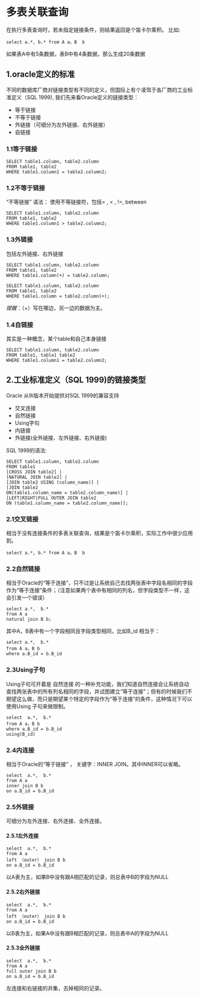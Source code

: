 #	多表关联查询
在执行多表查询时，若未指定链接条件，则结果返回是个笛卡尔乘积。
比如:

	select a.*, b.* from A a，B  b

如果表A中有5条数据，表B中有4条数据，那么生成20条数据
##	1.oracle定义的标准
不同的数据库厂商对链接类型有不同的定义，但国际上有个凌驾于各厂商的工业标准定义（SQL 1999), 我们先来看Oracle定义的链接类型：

*	等于链接
*	不等于链接
*	外链接（可细分为左外链接、右外链接）
*	自链接

###	1.1等于链接
	SELECT table1.column, table2.column
	FROM table1, table2
	WHERE table1.column1 = table2.column2;

###	1.2不等于链接
“不等链接” 语法： 使用不等链接符，包括&gt; , &lt; , !=, between

	SELECT table1.column, table2.column
	FROM table1, table2
	WHERE table1.column1 > table2.column2;

###	1.3外链接
包括左外链接、右外链接

	SELECT table1.column, table2.column
	FROM table1, table2
	WHERE table1.column(+) = table2.column;

	SELECT table1.column, table2.column
	FROM table1, table2
	WHERE table1.column = table2.column(+);

*提醒*：（+）写在哪边，另一边的数据为主。
###	1.4自链接
其实是一种概念，某个table和自己本身链接

	SELECT table1.column, table2.column
	FROM table1, table1 table2
	WHERE table1.column1 = table2.column2;

##	2.工业标准定义（SQL 1999)的链接类型
Oracle 从9i版本开始提供对SQL 1999的兼容支持

*	交叉连接
*	自然链接
*	Using字句
*	内链接
*	外链接(全外链接、左外链接、右外链接)

SQL 1999的语法:

	SELECT table1.column, table2.column
	FROM table1
	[CROSS JOIN table2] |
	[NATURAL JOIN table2] |
	[JOIN table2 USING (column_name)] |
	[JOIN table2
	ON(table1.column_name = table2.column_name)] |
	[LEFT|RIGHT|FULL OUTER JOIN table2
	ON (table1.column_name = table2.column_name)];

###	2.1交叉链接
相当于没有连接条件的多表关联查询，结果是个笛卡尔乘积，实际工作中很少应用到。

	select a.*, b.* from A a，B  b

###	2.2自然链接
相当于Oracle的“等于连接”，只不过是让系统自己去找两张表中字段名相同的字段作为“等于连接”条件；（注意如果两个表中有相同的列名，但字段类型不一样，这会引发一个错误）

	select a.*,  b.*
	from A a
	natural join B b;

其中A，B表中有一个字段相同且字段类型相同，比如B_id
相当于：

	select a.*,  b.*
	from A a，B b
	where a.B_id = b.B_id

###	2.3Using子句
Using子句可开着是 自然连接 的一种补充功能，我们知道自然连接会让系统自动查找两张表中的所有列名相同的字段，并试图建立“等于连接”；但有的时候我们不期望这么做，而只是期望某个特定的字段作为“等于连接”的条件，这种情况下可以使用Using 子句来做限制。

	select  a.*,  b.*
	from A a，B b
	where a.B_id = b.B_id
	using(B_id)

###	2.4内连接
相当于Oracle的“等于链接” ， 关键字：INNER JOIN。其中INNER可以省略。

	select  a.*,  b.*
	from A a
	inner join B b
	on a.B_id = b.B_id

###	2.5外链接
可细分为左外连接、右外连接、全外连接。
####	2.5.1左外连接
   	select  a.*,  b.*
	from A a
	left （outer） join B b
	on a.B_id = b.B_id
以A表为主，如果B中没有跟A相匹配的记录，则总表中B的字段为NULL
####	2.5.2右外链接
	select  a.*,  b.*
	from A a
	left （outer） join B b
	on a.B_id = b.B_id
以B表为主，如果A中没有跟B相匹配的记录，则总表中A的字段为NULL
####	2.5.3全外链接
	select  a.*,  b.*
	from A a
	full outer join B b
	on a.B_id = b.B_id
左连接和右链接的并集，去掉相同的记录。
